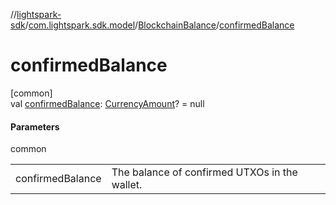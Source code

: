 //[lightspark-sdk](../../../index.md)/[com.lightspark.sdk.model](../index.md)/[BlockchainBalance](index.md)/[confirmedBalance](confirmed-balance.md)

# confirmedBalance

[common]\
val [confirmedBalance](confirmed-balance.md): [CurrencyAmount](../-currency-amount/index.md)? = null

#### Parameters

common

| | |
|---|---|
| confirmedBalance | The balance of confirmed UTXOs in the wallet. |
